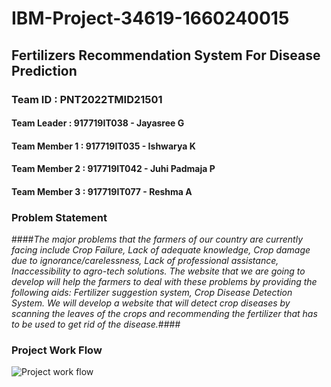 # IBM-Project-34619-1660240015
## Fertilizers Recommendation System For Disease Prediction
### Team ID : PNT2022TMID21501
#### Team Leader     : 917719IT038 - Jayasree G
#### Team Member 1   : 917719IT035 - Ishwarya K
#### Team Member 2   : 917719IT042 - Juhi Padmaja P
#### Team Member 3   : 917719IT077 - Reshma A
### Problem Statement
####_The major problems that the farmers of our country are currently facing include Crop Failure, Lack of adequate knowledge, Crop damage due to ignorance/carelessness, Lack of professional assistance, Inaccessibility to agro-tech solutions. The website that we are going to develop will help the farmers to deal with these problems by providing the following aids: Fertilizer suggestion system, Crop Disease Detection System. We will develop a website that will detect crop diseases by scanning the leaves of the crops and recommending the fertilizer that has to be used to get rid of the disease._####
### Project Work Flow
![Project work flow](https://user-images.githubusercontent.com/87382215/202835217-6dabb619-3400-4846-909c-7512992f1d25.jpg)

